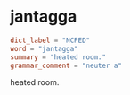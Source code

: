 # jantagga

``` toml
dict_label = "NCPED"
word = "jantagga"
summary = "heated room."
grammar_comment = "neuter a"
```

heated room.


